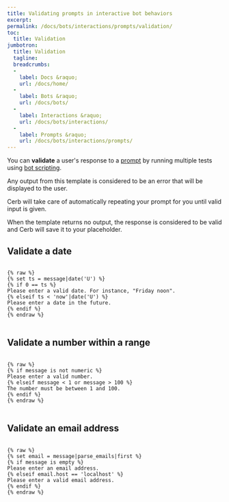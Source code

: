 ```yaml
---
title: Validating prompts in interactive bot behaviors
excerpt: 
permalink: /docs/bots/interactions/prompts/validation/
toc:
  title: Validation
jumbotron:
  title: Validation
  tagline: 
  breadcrumbs:
  -
    label: Docs &raquo;
    url: /docs/home/
  -
    label: Bots &raquo;
    url: /docs/bots/
  -
    label: Interactions &raquo;
    url: /docs/bots/interactions/
  -
    label: Prompts &raquo;
    url: /docs/bots/interactions/prompts/
---
```


You can **validate** a user's response to a [prompt](/docs/bots/interactions/prompts/) by running multiple tests using [bot scripting](/docs/bots/scripting/).

Any output from this template is considered to be an error that will be displayed to the user.

Cerb will take care of automatically repeating your prompt for you until valid input is given.

When the template returns no output, the response is considered to be valid and Cerb will save it to your placeholder.

## Validate a date

<pre>
<code class="language-twig">
{% raw %}
{% set ts = message|date('U') %}
{% if 0 == ts %}
Please enter a valid date. For instance, "Friday noon".
{% elseif ts < 'now'|date('U') %}
Please enter a date in the future.
{% endif %}
{% endraw %}
</code>
</pre>

## Validate a number within a range

<pre>
<code class="language-twig">
{% raw %}
{% if message is not numeric %}
Please enter a valid number.
{% elseif message < 1 or message > 100 %}
The number must be between 1 and 100.
{% endif %}
{% endraw %}
</code>
</pre>

## Validate an email address

<pre>
<code class="language-twig">
{% raw %}
{% set email = message|parse_emails|first %}
{% if message is empty %}
Please enter an email address.
{% elseif email.host == 'localhost' %}
Please enter a valid email address.
{% endif %}
{% endraw %}
</code>
</pre>